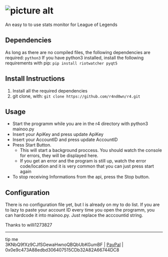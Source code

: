
![picture alt](http://www.brightlightpictures.com/assets/images/portfolio/thethaw_header.jpg "Title is optional")
==================

An easy to to use stats monitor for League of Legends


## Dependencies ##
As long as there are no compiled files, the following dependencies are required:
`python3`
If you have python3 installed, install the following requirements with pip:
`pip install riotwatcher pyqt5`

## Install Instructions ##
1. Install all the required dependencies
2. git clone, with: `git clone https://github.com/r4nd0wn/r4.git`

## Usage ##
* Start the programm while you are in the r4 directory with python3 mainoo.py
* Insert your ApiKey and press update ApiKey
* Insert your AccountID and press update AccountID
* Press Start Button.
  * This will start a background proccess. You should watch the console for errors, they will be displayed here.
  * If you get an error and the program is still up, watch the error code/location and it is very common that you can just press start again
* To stop receiving Informations from the api, press the Stop button.

## Configuration ##
There is no configuration file yet, but I is already on my to do list. If you are to lazy to paste your account ID every time you open the programm, you can hardcode it into mainoo.py. Just replace the acccountid string.

Thanks to
willi1273827

- - - -
tip me  
3KNbQ9fXz9CJfSGewaHwnoQBQbUbKGumBF | [PayPal](paypal.me/j0n4sB "My PayPal") | 0x0e9c473A88edbd306407515CDb32A82A66744DC8 
